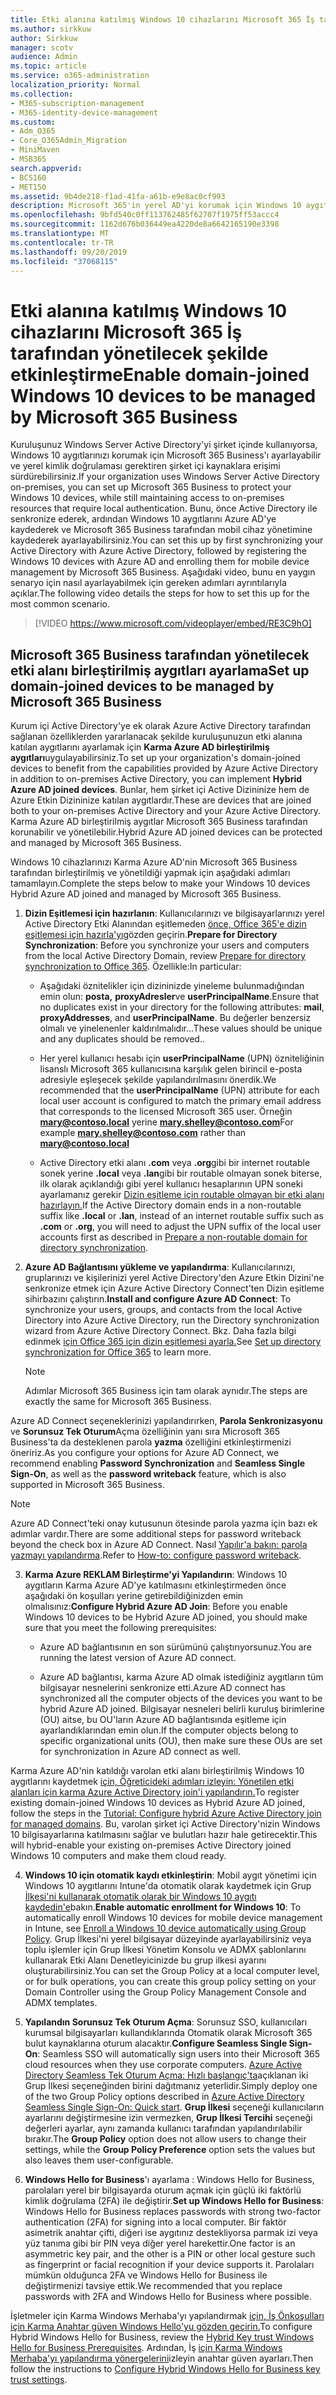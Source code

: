 ```yaml
---
title: Etki alanına katılmış Windows 10 cihazlarını Microsoft 365 İş tarafından yönetilecek şekilde etkinleştirme
ms.author: sirkkuw
author: Sirkkuw
manager: scotv
audience: Admin
ms.topic: article
ms.service: o365-administration
localization_priority: Normal
ms.collection:
- M365-subscription-management
- M365-identity-device-management
ms.custom:
- Adm_O365
- Core_O365Admin_Migration
- MiniMaven
- MSB365
search.appverid:
- BCS160
- MET150
ms.assetid: 9b4de218-f1ad-41fa-a61b-e9e8ac0cf993
description: Microsoft 365'in yerel AD'yi korumak için Windows 10 aygıtlarını nasıl koruyacağınızı öğrenin.
ms.openlocfilehash: 9bfd540c0ff113762485f62707f1975ff53accc4
ms.sourcegitcommit: 1162d676b036449ea4220de8a6642165190e3398
ms.translationtype: MT
ms.contentlocale: tr-TR
ms.lasthandoff: 09/20/2019
ms.locfileid: "37068115"
---
```

# <a name="enable-domain-joined-windows-10-devices-to-be-managed-by-microsoft-365-business"></a><span data-ttu-id="4d39e-103">Etki alanına katılmış Windows 10 cihazlarını Microsoft 365 İş tarafından yönetilecek şekilde etkinleştirme</span><span class="sxs-lookup"><span data-stu-id="4d39e-103">Enable domain-joined Windows 10 devices to be managed by Microsoft 365 Business</span></span>

<span data-ttu-id="4d39e-104">Kuruluşunuz Windows Server Active Directory'yi şirket içinde kullanıyorsa, Windows 10 aygıtlarınızı korumak için Microsoft 365 Business'ı ayarlayabilir ve yerel kimlik doğrulaması gerektiren şirket içi kaynaklara erişimi sürdürebilirsiniz.</span><span class="sxs-lookup"><span data-stu-id="4d39e-104">If your organization uses Windows Server Active Directory on-premises, you can set up Microsoft 365 Business to protect your Windows 10 devices, while still maintaining access to on-premises resources that require local authentication.</span></span> <span data-ttu-id="4d39e-105">Bunu, önce Active Directory ile senkronize ederek, ardından Windows 10 aygıtlarını Azure AD'ye kaydederek ve Microsoft 365 Business tarafından mobil cihaz yönetimine kaydederek ayarlayabilirsiniz.</span><span class="sxs-lookup"><span data-stu-id="4d39e-105">You can set this up by first synchronizing your Active Directory with Azure Active Directory, followed by registering the Windows 10 devices with Azure AD and enrolling them for mobile device management by Microsoft 365 Business.</span></span>
<span data-ttu-id="4d39e-106">Aşağıdaki video, bunu en yaygın senaryo için nasıl ayarlayabilmek için gereken adımları ayrıntılarıyla açıklar.</span><span class="sxs-lookup"><span data-stu-id="4d39e-106">The following video details the steps for how to set this up for the most common scenario.</span></span>

> [!VIDEO https://www.microsoft.com/videoplayer/embed/RE3C9hO]
  
## <a name="set-up-domain-joined-devices-to-be-managed-by-microsoft-365-business"></a><span data-ttu-id="4d39e-107">Microsoft 365 Business tarafından yönetilecek etki alanı birleştirilmiş aygıtları ayarlama</span><span class="sxs-lookup"><span data-stu-id="4d39e-107">Set up domain-joined devices to be managed by Microsoft 365 Business</span></span>

<span data-ttu-id="4d39e-108">Kurum içi Active Directory'ye ek olarak Azure Active Directory tarafından sağlanan özelliklerden yararlanacak şekilde kuruluşunuzun etki alanına katılan aygıtlarını ayarlamak için **Karma Azure AD birleştirilmiş aygıtları**uygulayabilirsiniz.</span><span class="sxs-lookup"><span data-stu-id="4d39e-108">To set up your organization's domain-joined devices to benefit from the capabilities provided by Azure Active Directory in addition to on-premises Active Directory, you can implement **Hybrid Azure AD joined devices**.</span></span> <span data-ttu-id="4d39e-109">Bunlar, hem şirket içi Active Dizininize hem de Azure Etkin Dizininize katılan aygıtlardır.</span><span class="sxs-lookup"><span data-stu-id="4d39e-109">These are devices that are joined both to your on-premises Active Directory and your Azure Active Directory.</span></span> <span data-ttu-id="4d39e-110">Karma Azure AD birleştirilmiş aygıtlar Microsoft 365 Business tarafından korunabilir ve yönetilebilir.</span><span class="sxs-lookup"><span data-stu-id="4d39e-110">Hybrid Azure AD joined devices can be protected and managed by Microsoft 365 Business.</span></span> 
  
<span data-ttu-id="4d39e-111">Windows 10 cihazlarınızı Karma Azure AD'nin Microsoft 365 Business tarafından birleştirilmiş ve yönetildiği yapmak için aşağıdaki adımları tamamlayın.</span><span class="sxs-lookup"><span data-stu-id="4d39e-111">Complete the steps below to make your Windows 10 devices Hybrid Azure AD joined and managed by Microsoft 365 Business.</span></span>
  
1. <span data-ttu-id="4d39e-112">**Dizin Eşitlemesi için hazırlanın**: Kullanıcılarınızı ve bilgisayarlarınızı yerel Active Directory Etki Alanından eşitlemeden [önce, Office 365'e dizin eşitlemesi için hazırla'yı](https://docs.microsoft.com/office365/enterprise/prepare-for-directory-synchronization)gözden geçirin.</span><span class="sxs-lookup"><span data-stu-id="4d39e-112">**Prepare for Directory Synchronization**: Before you synchronize your users and computers from the local Active Directory Domain, review [Prepare for directory synchronization to Office 365](https://docs.microsoft.com/office365/enterprise/prepare-for-directory-synchronization).</span></span> <span data-ttu-id="4d39e-113">Özellikle:</span><span class="sxs-lookup"><span data-stu-id="4d39e-113">In particular:</span></span>

   - <span data-ttu-id="4d39e-114">Aşağıdaki öznitelikler için dizininizde yineleme bulunmadığından emin olun: **posta,** **proxyAdresler**ve **userPrincipalName**.</span><span class="sxs-lookup"><span data-stu-id="4d39e-114">Ensure that no duplicates exist in your directory for the following attributes: **mail**, **proxyAddresses**, and **userPrincipalName**.</span></span> <span data-ttu-id="4d39e-115">Bu değerler benzersiz olmalı ve yinelenenler kaldırılmalıdır...</span><span class="sxs-lookup"><span data-stu-id="4d39e-115">These values should be unique and any duplicates should be removed..</span></span>
   
   - <span data-ttu-id="4d39e-116">Her yerel kullanıcı hesabı için **userPrincipalName** (UPN) özniteliğinin lisanslı Microsoft 365 kullanıcısına karşılık gelen birincil e-posta adresiyle eşleşecek şekilde yapılandırılmasını önerdik.</span><span class="sxs-lookup"><span data-stu-id="4d39e-116">We recommended that the **userPrincipalName** (UPN) attribute for each local user account is configured to match the primary email address that corresponds to the licensed Microsoft 365 user.</span></span> <span data-ttu-id="4d39e-117">Örneğin **mary@contoso.local** yerine **mary.shelley@contoso.com**</span><span class="sxs-lookup"><span data-stu-id="4d39e-117">For example **mary.shelley@contoso.com** rather than **mary@contoso.local**</span></span>
   
   - <span data-ttu-id="4d39e-118">Active Directory etki alanı **.com** veya **.org**gibi bir internet routable sonek yerine **.local** veya **.lan**gibi bir routable olmayan sonek biterse, ilk olarak açıklandığı gibi yerel kullanıcı hesaplarının UPN soneki ayarlamanız gerekir [Dizin eşitleme için routable olmayan bir etki alanı hazırlayın.](https://docs.microsoft.com/office365/enterprise/prepare-a-non-routable-domain-for-directory-synchronization)</span><span class="sxs-lookup"><span data-stu-id="4d39e-118">If the Active Directory domain ends in a non-routable suffix like **.local** or **.lan**, instead of an internet routable suffix such as **.com** or **.org**, you will need to adjust the UPN suffix of the local user accounts first as described in [Prepare a non-routable domain for directory synchronization](https://docs.microsoft.com/office365/enterprise/prepare-a-non-routable-domain-for-directory-synchronization).</span></span> 

2. <span data-ttu-id="4d39e-119">**Azure AD Bağlantısını yükleme ve yapılandırma**: Kullanıcılarınızı, gruplarınızı ve kişilerinizi yerel Active Directory'den Azure Etkin Dizini'ne senkronize etmek için Azure Active Directory Connect'ten Dizin eşitleme sihirbazını çalıştırın.</span><span class="sxs-lookup"><span data-stu-id="4d39e-119">**Install and configure Azure AD Connect**: To synchronize your users, groups, and contacts from the local Active Directory into Azure Active Directory, run the Directory synchronization wizard from Azure Active Directory Connect.</span></span> <span data-ttu-id="4d39e-120">Bkz. Daha fazla bilgi edinmek [için Office 365 için dizin eşitlemesi ayarla.](https://support.office.com/article/1b3b5318-6977-42ed-b5c7-96fa74b08846)</span><span class="sxs-lookup"><span data-stu-id="4d39e-120">See [Set up directory synchronization for Office 365](https://support.office.com/article/1b3b5318-6977-42ed-b5c7-96fa74b08846) to learn more.</span></span>
    
    > [!NOTE]
    > <span data-ttu-id="4d39e-121">Adımlar Microsoft 365 Business için tam olarak aynıdır.</span><span class="sxs-lookup"><span data-stu-id="4d39e-121">The steps are exactly the same for Microsoft 365 Business.</span></span> 
    
<span data-ttu-id="4d39e-122">Azure AD Connect seçeneklerinizi yapılandırırken, **Parola Senkronizasyonu** ve **Sorunsuz Tek Oturum**Açma özelliğinin yanı sıra Microsoft 365 Business'ta da desteklenen parola **yazma** özelliğini etkinleştirmenizi öneririz.</span><span class="sxs-lookup"><span data-stu-id="4d39e-122">As you configure your options for Azure AD Connect, we recommend enabling **Password Synchronization** and **Seamless Single Sign-On**, as well as the **password writeback** feature, which is also supported in Microsoft 365 Business.</span></span>

> [!NOTE]
> <span data-ttu-id="4d39e-123">Azure AD Connect'teki onay kutusunun ötesinde parola yazma için bazı ek adımlar vardır.</span><span class="sxs-lookup"><span data-stu-id="4d39e-123">There are some additional steps for password writeback beyond the check box in Azure AD Connect.</span></span> <span data-ttu-id="4d39e-124">Nasıl [Yapılır'a bakın: parola yazmayı yapılandırma](https://docs.microsoft.com/azure/active-directory/authentication/howto-sspr-writeback).</span><span class="sxs-lookup"><span data-stu-id="4d39e-124">Refer to [How-to: configure password writeback](https://docs.microsoft.com/azure/active-directory/authentication/howto-sspr-writeback).</span></span> 
     
3. <span data-ttu-id="4d39e-125">**Karma Azure REKLAM Birleştirme'yi Yapılandırın**: Windows 10 aygıtların Karma Azure AD'ye katılmasını etkinleştirmeden önce aşağıdaki ön koşulları yerine getirebildiğinizden emin olmalısınız:</span><span class="sxs-lookup"><span data-stu-id="4d39e-125">**Configure Hybrid Azure AD Join**: Before you enable Windows 10 devices to be Hybrid Azure AD joined, you should make sure that you meet the following prerequisites:</span></span>

   - <span data-ttu-id="4d39e-126">Azure AD bağlantısının en son sürümünü çalıştırıyorsunuz.</span><span class="sxs-lookup"><span data-stu-id="4d39e-126">You are running the latest version of Azure AD connect.</span></span>

   - <span data-ttu-id="4d39e-127">Azure AD bağlantısı, karma Azure AD olmak istediğiniz aygıtların tüm bilgisayar nesnelerini senkronize etti.</span><span class="sxs-lookup"><span data-stu-id="4d39e-127">Azure AD connect has synchronized all the computer objects of the devices you want to be hybrid Azure AD joined.</span></span> <span data-ttu-id="4d39e-128">Bilgisayar nesneleri belirli kuruluş birimlerine (OU) aitse, bu OU'ların Azure AD bağlantısında eşitleme için ayarlandıklarından emin olun.</span><span class="sxs-lookup"><span data-stu-id="4d39e-128">If the computer objects belong to specific organizational units (OU), then make sure these OUs are set for synchronization in Azure AD connect as well.</span></span>

<span data-ttu-id="4d39e-129">Karma Azure AD'nin katıldığı varolan etki alanı birleştirilmiş Windows 10 aygıtlarını kaydetmek [için, Öğreticideki adımları izleyin: Yönetilen etki alanları için karma Azure Active Directory join'i yapılandırın.](https://docs.microsoft.com/azure/active-directory/devices/hybrid-azuread-join-managed-domains#configure-hybrid-azure-ad-join)</span><span class="sxs-lookup"><span data-stu-id="4d39e-129">To register existing domain-joined Windows 10 devices as Hybrid Azure AD joined, follow the steps in the [Tutorial: Configure hybrid Azure Active Directory join for managed domains](https://docs.microsoft.com/azure/active-directory/devices/hybrid-azuread-join-managed-domains#configure-hybrid-azure-ad-join).</span></span> <span data-ttu-id="4d39e-130">Bu, varolan şirket içi Active Directory'nizin Windows 10 bilgisayarlarına katılmasını sağlar ve bulutları hazır hale getirecektir.</span><span class="sxs-lookup"><span data-stu-id="4d39e-130">This will hybrid-enable your existing on-premises Active Directory joined Windows 10 computers and make them cloud ready.</span></span>
    
4. <span data-ttu-id="4d39e-131">**Windows 10 için otomatik kaydı etkinleştirin**: Mobil aygıt yönetimi için Windows 10 aygıtlarını Intune'da otomatik olarak kaydetmek için Grup [İlkesi'ni kullanarak otomatik olarak bir Windows 10 aygıtı kaydedin'e](https://docs.microsoft.com/windows/client-management/mdm/enroll-a-windows-10-device-automatically-using-group-policy)bakın.</span><span class="sxs-lookup"><span data-stu-id="4d39e-131">**Enable automatic enrollment for Windows 10**: To automatically enroll Windows 10 devices for mobile device management in Intune, see [Enroll a Windows 10 device automatically using Group Policy](https://docs.microsoft.com/windows/client-management/mdm/enroll-a-windows-10-device-automatically-using-group-policy).</span></span> <span data-ttu-id="4d39e-132">Grup İlkesi'ni yerel bilgisayar düzeyinde ayarlayabilirsiniz veya toplu işlemler için Grup İlkesi Yönetim Konsolu ve ADMX şablonlarını kullanarak Etki Alanı Denetleyicinizde bu grup ilkesi ayarını oluşturabilirsiniz.</span><span class="sxs-lookup"><span data-stu-id="4d39e-132">You can set the Group Policy at a local computer level, or for bulk operations, you can create this group policy setting on your Domain Controller using the Group Policy Management Console and ADMX templates.</span></span>

5. <span data-ttu-id="4d39e-133">**Yapılandın Sorunsuz Tek Oturum Açma**: Sorunsuz SSO, kullanıcıları kurumsal bilgisayarları kullandıklarında Otomatik olarak Microsoft 365 bulut kaynaklarına oturum alacaktır.</span><span class="sxs-lookup"><span data-stu-id="4d39e-133">**Configure Seamless Single Sign-On**:  Seamless SSO will automatically sign users into their Microsoft 365 cloud resources when they use corporate computers.</span></span> <span data-ttu-id="4d39e-134">[Azure Active Directory Seamless Tek Oturum Açma: Hızlı başlangıç'ta](https://docs.microsoft.com/azure/active-directory/hybrid/how-to-connect-sso-quick-start#step-2-enable-the-feature)açıklanan iki Grup İlkesi seçeneğinden birini dağıtmanız yeterlidir.</span><span class="sxs-lookup"><span data-stu-id="4d39e-134">Simply deploy one of the two Group Policy options described in [Azure Active Directory Seamless Single Sign-On: Quick start](https://docs.microsoft.com/azure/active-directory/hybrid/how-to-connect-sso-quick-start#step-2-enable-the-feature).</span></span> <span data-ttu-id="4d39e-135">**Grup İlkesi** seçeneği kullanıcıların ayarlarını değiştirmesine izin vermezken, **Grup İlkesi Tercihi** seçeneği değerleri ayarlar, aynı zamanda kullanıcı tarafından yapılandırılabilir bırakır.</span><span class="sxs-lookup"><span data-stu-id="4d39e-135">The **Group Policy** option does not allow users to change their settings, while the **Group Policy Preference** option sets the values but also leaves them user-configurable.</span></span>

6. <span data-ttu-id="4d39e-136">**Windows Hello for Business**'ı ayarlama : Windows Hello for Business, parolaları yerel bir bilgisayarda oturum açmak için güçlü iki faktörlü kimlik doğrulama (2FA) ile değiştirir.</span><span class="sxs-lookup"><span data-stu-id="4d39e-136">**Set up Windows Hello for Business**: Windows Hello for Business replaces passwords with strong two-factor authentication (2FA) for signing into a local computer.</span></span> <span data-ttu-id="4d39e-137">Bir faktör asimetrik anahtar çifti, diğeri ise aygıtınız destekliyorsa parmak izi veya yüz tanıma gibi bir PIN veya diğer yerel harekettir.</span><span class="sxs-lookup"><span data-stu-id="4d39e-137">One factor is an asymmetric key pair, and the other is a PIN or other local gesture such as fingerprint or facial recognition if your device supports it.</span></span> <span data-ttu-id="4d39e-138">Parolaları mümkün olduğunca 2FA ve Windows Hello for Business ile değiştirmenizi tavsiye ettik.</span><span class="sxs-lookup"><span data-stu-id="4d39e-138">We recommended that you replace passwords with 2FA and Windows Hello for Business where possible.</span></span>

<span data-ttu-id="4d39e-139">İşletmeler için Karma Windows Merhaba'yı yapılandırmak [için, İş Önkoşulları için Karma Anahtar güven Windows Hello'yu gözden geçirin.](https://docs.microsoft.com/windows/security/identity-protection/hello-for-business/hello-hybrid-key-trust-prereqs)</span><span class="sxs-lookup"><span data-stu-id="4d39e-139">To configure Hybrid Windows Hello for Business, review the [Hybrid Key trust Windows Hello for Business Prerequisites](https://docs.microsoft.com/windows/security/identity-protection/hello-for-business/hello-hybrid-key-trust-prereqs).</span></span> <span data-ttu-id="4d39e-140">Ardından, İş [için Karma Windows Merhaba'yı yapılandırma yönergelerini](https://docs.microsoft.com/windows/security/identity-protection/hello-for-business/hello-hybrid-key-whfb-settings)izleyin anahtar güven ayarları.</span><span class="sxs-lookup"><span data-stu-id="4d39e-140">Then follow the instructions to [Configure Hybrid Windows Hello for Business key trust settings](https://docs.microsoft.com/windows/security/identity-protection/hello-for-business/hello-hybrid-key-whfb-settings).</span></span> 
